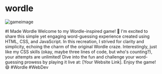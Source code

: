 # wordle
![gameimage](https://github.com/MGShahbazJahan/wordle/assets/92299013/a21aae0b-49f8-4d9f-9470-0549a6015155)

#I Made Wordle
Welcome to my Wordle-inspired game! 🎉 I'm excited to share this simple yet engaging word-guessing experience created using HTML, CSS, and JavaScript. In this recreation, I strived for clarity and simplicity, echoing the charm of the original Wordle craze. Interestingly, just like my CSS skills (okay, maybe three lines of code, but who's counting?), your attempts are unlimited! Dive into the fun and challenge your word-guessing prowess by playing it live at: [Your Website Link]. Enjoy the game! 😄 #Wordle #WebDev
